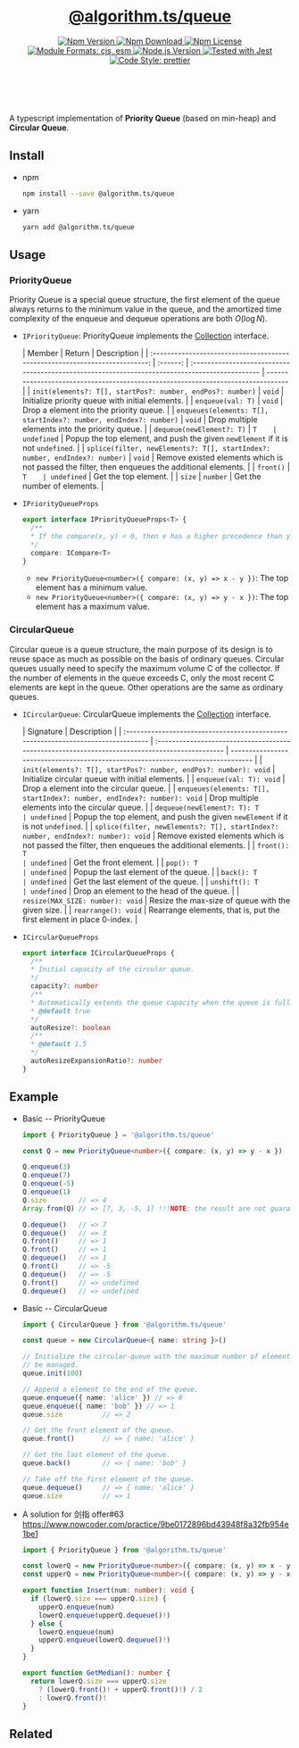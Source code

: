 <header>
  <h1 align="center">
    <a href="https://github.com/guanghechen/algorithm.ts/tree/@algorithm.ts/queue@3.1.1/packages/queue#readme">@algorithm.ts/queue</a>
  </h1>
  <div align="center">
    <a href="https://www.npmjs.com/package/@algorithm.ts/queue">
      <img
        alt="Npm Version"
        src="https://img.shields.io/npm/v/@algorithm.ts/queue.svg"
      />
    </a>
    <a href="https://www.npmjs.com/package/@algorithm.ts/queue">
      <img
        alt="Npm Download"
        src="https://img.shields.io/npm/dm/@algorithm.ts/queue.svg"
      />
    </a>
    <a href="https://www.npmjs.com/package/@algorithm.ts/queue">
      <img
        alt="Npm License"
        src="https://img.shields.io/npm/l/@algorithm.ts/queue.svg"
      />
    </a>
    <a href="#install">
      <img
        alt="Module Formats: cjs, esm"
        src="https://img.shields.io/badge/module_formats-cjs%2C%20esm-green.svg"
      />
    </a>
    <a href="https://github.com/nodejs/node">
      <img
        alt="Node.js Version"
        src="https://img.shields.io/node/v/@algorithm.ts/queue"
      />
    </a>
    <a href="https://github.com/facebook/jest">
      <img
        alt="Tested with Jest"
        src="https://img.shields.io/badge/tested_with-jest-9c465e.svg"
      />
    </a>
    <a href="https://github.com/prettier/prettier">
      <img
        alt="Code Style: prettier"
        src="https://img.shields.io/badge/code_style-prettier-ff69b4.svg?style=flat-square"
      />
    </a>
  </div>
</header>
<br/>

A typescript implementation of **Priority Queue** (based on min-heap) and **Circular Queue**.

## Install

- npm

  ```bash
  npm install --save @algorithm.ts/queue
  ```

- yarn

  ```bash
  yarn add @algorithm.ts/queue
  ```

## Usage

### PriorityQueue

Priority Queue is a special queue structure, the first element of the queue always returns to the
minimum value in the queue, and the amortized time complexity of the enqueue and dequeue operations
are both $O(\log N)$.

- `IPriorityQueue`: PriorityQueue implements the [Collection][] interface.

  |                                   Member                                    |  Return  | Description                                                                                    |
  | :-------------------------------------------------------------------------: | :------: | :--------------------------------------------------------------------------------------------- | -------------------------------------------------------------------------------- |
  |         `init(elements?: T[], startPos?: number, endPos?: number)`          |  `void`  | Initialize priority queue with initial elements.                                               |
  |                              `enqueue(val: T)`                              |  `void`  | Drop a element into the priority queue.                                                        |
  |      `enqueues(elements: T[], startIndex?: number, endIndex?: number)`      |  `void`  | Drop multiple elements into the priority queue.                                                |
  |                          `dequeue(newElement?: T)`                          |    `T    | undefined`                                                                                     | Popup the top element, and push the given `newElement` if it is not `undefined`. |
  | `splice(filter, newElements?: T[], startIndex?: number, endIndex?: number)` |  `void`  | Remove existed elements which is not passed the filter, then enqueues the additional elements. |
  |                                  `front()`                                  |    `T    | undefined`                                                                                     | Get the top element.                                                             |
  |                                   `size`                                    | `number` | Get the number of elements.                                                                    |

- `IPriorityQueueProps`

  ```typescript
  export interface IPriorityQueueProps<T> {
    /**
    * If the compare(x, y) < 0, then x has a higher precedence than y.
    */
    compare: ICompare<T>
  }
  ```

  - `new PriorityQueue<number>({ compare: (x, y) => x - y })`: The top element has a minimum value.
  - `new PriorityQueue<number>({ compare: (x, y) => y - x })`: The top element has a maximum value.

### CircularQueue

Circular queue is a queue structure, the main purpose of its design is to reuse space as much as
possible on the basis of ordinary queues. Circular queues usually need to specify the maximum volume
C of the collector. If the number of elements in the queue exceeds C, only the most recent C
elements are kept in the queue. Other operations are the same as ordinary queues.

- `ICircularQueue`: CircularQueue implements the [Collection][] interface.

  | Signature                                                                         | Description                                                                                    |
  | :-------------------------------------------------------------------------------- | :--------------------------------------------------------------------------------------------- | -------------------------------------------------------------------------------- |
  | `init(elements?: T[], startPos?: number, endPos?: number): void`                  | Initialize circular queue with initial elements.                                               |
  | `enqueue(val: T): void`                                                           | Drop a element into the circular queue.                                                        |
  | `enqueues(elements: T[], startIndex?: number, endIndex?: number): void`           | Drop multiple elements into the circular queue.                                                |
  | `dequeue(newElement?: T): T                                                       | undefined`                                                                                     | Popup the top element, and push the given `newElement` if it is not `undefined`. |
  | `splice(filter, newElements?: T[], startIndex?: number, endIndex?: number): void` | Remove existed elements which is not passed the filter, then enqueues the additional elements. |
  | `front(): T                                                                       | undefined`                                                                                     | Get the front element.                                                           |
  | `pop(): T                                                                         | undefined`                                                                                     | Popup the last element of the queue.                                             |
  | `back(): T                                                                        | undefined`                                                                                     | Get the last element of the queue.                                               |
  | `unshift(): T                                                                     | undefined`                                                                                     | Drop an element to the head of the queue.                                        |
  | `resize(MAX_SIZE: number): void`                                                  | Resize the max-size of queue with the given size.                                              |
  | `rearrange(): void`                                                               | Rearrange elements, that is, put the first element in place 0-index.                           |

- `ICircularQueueProps`

  ```typescript
  export interface ICircularQueueProps {
    /**
    * Initial capacity of the circular queue.
    */
    capacity?: number
    /**
    * Automatically extends the queue capacity when the queue is full.
    * @default true
    */
    autoResize?: boolean
    /**
    * @default 1.5
    */
    autoResizeExpansionRatio?: number
  }
  ```

## Example

- Basic -- PriorityQueue

  ```typescript
  import { PriorityQueue } = '@algorithm.ts/queue'

  const Q = new PriorityQueue<number>({ compare: (x, y) => y - x })

  Q.enqueue(3)
  Q.enqueue(7)
  Q.enqueue(-5)
  Q.enqueue(1)
  Q.size        // => 4
  Array.from(Q) // => [7, 3, -5, 1] !!!NOTE: the result are not guaranteed to be ordered.

  Q.dequeue()   // => 7
  Q.dequeue()   // => 3
  Q.front()     // => 1
  Q.front()     // => 1
  Q.dequeue()   // => 1
  Q.front()     // => -5
  Q.dequeue()   // => -5
  Q.front()     // => undefined
  Q.dequeue()   // => undefined
  ```

- Basic -- CircularQueue

  ```typescript
  import { CircularQueue } from '@algorithm.ts/queue'

  const queue = new CircularQueue<{ name: string }>()

  // Initialize the circular-queue with the maximum number of elements it can
  // be managed.
  queue.init(100)

  // Append a element to the end of the queue.
  queue.enqueue({ name: 'alice' }) // => 0
  queue.enqueue({ name: 'bob' }) // => 1
  queue.size          // => 2

  // Get the front element of the queue.
  queue.front()       // => { name: 'alice' }

  // Get the last element of the queue.
  queue.back()        // => { name: 'bob' }

  // Take off the first element of the queue.
  queue.dequeue()     // => { name: 'alice' }
  queue.size          // => 1
  ```

- A solution for 剑指 offer#63 https://www.nowcoder.com/practice/9be0172896bd43948f8a32fb954e1be1

  ```typescript
  import { PriorityQueue } from '@algorithm.ts/queue'

  const lowerQ = new PriorityQueue<number>({ compare: (x, y) => x - y })
  const upperQ = new PriorityQueue<number>({ compare: (x, y) => y - x })

  export function Insert(num: number): void {
    if (lowerQ.size === upperQ.size) {
      upperQ.enqueue(num)
      lowerQ.enqueue(upperQ.dequeue()!)
    } else {
      lowerQ.enqueue(num)
      upperQ.enqueue(lowerQ.dequeue()!)
    }
  }

  export function GetMedian(): number {
    return lowerQ.size === upperQ.size
      ? (lowerQ.front()! + upperQ.front()!) / 2
      : lowerQ.front()!
  }
  ```

## Related

[homepage]:
  https://github.com/guanghechen/algorithm.ts/tree/@algorithm.ts/queue@3.1.1/packages/queue#readme
[Collection]:
  https://github.com/guanghechen/algorithm.ts/tree/@algorithm.ts/types@3.1.1/packages/types#readme
